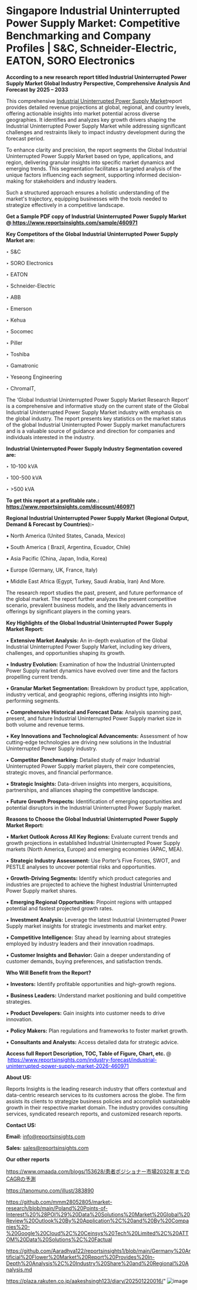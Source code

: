 # Singapore Industrial Uninterrupted Power Supply Market: Competitive Benchmarking and Company Profiles | S&C, Schneider-Electric, EATON, SORO Electronics

<strong>According to a new research report titled Industrial Uninterrupted Power Supply Market Global Industry Perspective, Comprehensive Analysis And Forecast by 2025 – 2033</strong>

This comprehensive <a href=https://www.reportsinsights.com/sample/460971>Industrial Uninterrupted Power Supply Market</a>report provides detailed revenue projections at global, regional, and country levels, offering actionable insights into market potential across diverse geographies. It identifies and analyzes key growth drivers shaping the Industrial Uninterrupted Power Supply Market while addressing significant challenges and restraints likely to impact industry development during the forecast period.

To enhance clarity and precision, the report segments the Global Industrial Uninterrupted Power Supply Market based on type, applications, and region, delivering granular insights into specific market dynamics and emerging trends. This segmentation facilitates a targeted analysis of the unique factors influencing each segment, supporting informed decision-making for stakeholders and industry leaders.

Such a structured approach ensures a holistic understanding of the market's trajectory, equipping businesses with the tools needed to strategize effectively in a competitive landscape.

<strong>Get a Sample PDF copy of Industrial Uninterrupted Power Supply Market </strong><strong>@<a href=https://www.reportsinsights.com/sample/460971 style=color:#0000ff;> https://www.reportsinsights.com/sample/460971</a></strong></font>

<strong>Key Competitors of the Global Industrial Uninterrupted Power Supply Market are:</strong>

‣ S&C

‣ SORO Electronics

‣ EATON

‣ Schneider-Electric

‣ ABB

‣ Emerson

‣ Kehua

‣ Socomec

‣ Piller

‣ Toshiba

‣ Gamatronic

‣ Yeseong Engineering

‣ ChromaIT,

The ‘Global Industrial Uninterrupted Power Supply Market Research Report’ is a comprehensive and informative study on the current state of the Global Industrial Uninterrupted Power Supply Market industry with emphasis on the global industry. The report presents key statistics on the market status of the global Industrial Uninterrupted Power Supply market manufacturers and is a valuable source of guidance and direction for companies and individuals interested in the industry.

<strong>Industrial Uninterrupted Power Supply Industry Segmentation covered are:</strong>

‣ 10-100 kVA

‣ 100-500 kVA

‣ >500 kVA

<strong>To get this report at a profitable rate.: <a href=https://www.reportsinsights.com/discount/460971 style=color:#0000ff;>https://www.reportsinsights.com/discount/460971</a></strong></font>

<strong>Regional Industrial Uninterrupted Power Supply Market (Regional Output, Demand &amp; Forecast by Countries):-</strong>

• North America (United States, Canada, Mexico)

• South America ( Brazil, Argentina, Ecuador, Chile)

• Asia Pacific (China, Japan, India, Korea)

• Europe (Germany, UK, France, Italy)

• Middle East Africa (Egypt, Turkey, Saudi Arabia, Iran) And More.

The research report studies the past, present, and future performance of the global market. The report further analyzes the present competitive scenario, prevalent business models, and the likely advancements in offerings by significant players in the coming years.

<strong>Key Highlights of the Global Industrial Uninterrupted Power Supply Market Report:</strong>

• <strong>Extensive Market Analysis:</strong> An in-depth evaluation of the Global Industrial Uninterrupted Power Supply Market, including key drivers, challenges, and opportunities shaping its growth.

• <strong>Industry Evolution:</strong> Examination of how the Industrial Uninterrupted Power Supply market dynamics have evolved over time and the factors propelling current trends.

• <strong>Granular Market Segmentation:</strong> Breakdown by product type, application, industry vertical, and geographic regions, offering insights into high-performing segments.

• <strong>Comprehensive Historical and Forecast Data:</strong> Analysis spanning past, present, and future Industrial Uninterrupted Power Supply market size in both volume and revenue terms.

• <strong>Key Innovations and Technological Advancements:</strong> Assessment of how cutting-edge technologies are driving new solutions in the Industrial Uninterrupted Power Supply industry.

• <strong>Competitor Benchmarking:</strong> Detailed study of major Industrial Uninterrupted Power Supply market players, their core competencies, strategic moves, and financial performance.

• <strong>Strategic Insights:</strong> Data-driven insights into mergers, acquisitions, partnerships, and alliances shaping the competitive landscape.

• <strong>Future Growth Prospects:</strong> Identification of emerging opportunities and potential disruptors in the Industrial Uninterrupted Power Supply market.

<strong>Reasons to Choose the Global Industrial Uninterrupted Power Supply Market Report:</strong>

• <strong>Market Outlook Across All Key Regions:</strong> Evaluate current trends and growth projections in established Industrial Uninterrupted Power Supply markets (North America, Europe) and emerging economies (APAC, MEA).

• <strong>Strategic Industry Assessment:</strong> Use Porter’s Five Forces, SWOT, and PESTLE analyses to uncover potential risks and opportunities.

• <strong>Growth-Driving Segments:</strong> Identify which product categories and industries are projected to achieve the highest Industrial Uninterrupted Power Supply market shares.

• <strong>Emerging Regional Opportunities:</strong> Pinpoint regions with untapped potential and fastest projected growth rates.

• <strong>Investment Analysis:</strong> Leverage the latest Industrial Uninterrupted Power Supply market insights for strategic investments and market entry.

• <strong>Competitive Intelligence:</strong> Stay ahead by learning about strategies employed by industry leaders and their innovation roadmaps.

• <strong>Customer Insights and Behavior:</strong> Gain a deeper understanding of customer demands, buying preferences, and satisfaction trends.

<strong>Who Will Benefit from the Report?</strong>

• <strong>Investors:</strong> Identify profitable opportunities and high-growth regions.

• <strong>Business Leaders:</strong> Understand market positioning and build competitive strategies.

• <strong>Product Developers:</strong> Gain insights into customer needs to drive innovation.

• <strong>Policy Makers:</strong> Plan regulations and frameworks to foster market growth.

• <strong>Consultants and Analysts:</strong> Access detailed data for strategic advice.
</ul>
<strong>Access full Report Description, TOC, Table of Figure, Chart, etc. </strong>@  <a href=https://www.reportsinsights.com/industry-forecast/industrial-uninterrupted-power-supply-market-2026-460971 style=color:#0000ff;>https://www.reportsinsights.com/industry-forecast/industrial-uninterrupted-power-supply-market-2026-460971</a></font>

<strong><strong>About US</strong>:</strong>

Reports Insights is the leading research industry that offers contextual and data-centric research services to its customers across the globe. The firm assists its clients to strategize business policies and accomplish sustainable growth in their respective market domain. The industry provides consulting services, syndicated research reports, and customized research reports.

<strong>Contact US:</strong>

<p class=""""><b>Email:</b> <a href=mailto:info@reportsinsights.com>info@reportsinsights.com</a></p>
<p class=""""><b>Sales:</b> <a href=mailto:sales@reportsinsights.com>sales@reportsinsights.com</a></p>

<strong>Our other reports</strong>

<a href=https://www.omaada.com/blogs/153628/患者ポジショナー市場2032年までのCAGRの予測>https://www.omaada.com/blogs/153628/患者ポジショナー市場2032年までのCAGRの予測</a>

<a href=https://tanomuno.com/illust/383890>https://tanomuno.com/illust/383890</a>

<a href=https://github.com/mmm28052805/market-research/blob/main/Poland%20Points-of-Interest%20%28POI%29%20Data%20Solutions%20Market%20Global%20Review%20Outlook%20By%20Application%2C%20and%20By%20Companies%20-%20Google%20Cloud%2C%20Ceinsys%20Tech%20Limited%2C%20ATTOM%20Data%20Solutions%2C%20Factual>https://github.com/mmm28052805/market-research/blob/main/Poland%20Points-of-Interest%20%28POI%29%20Data%20Solutions%20Market%20Global%20Review%20Outlook%20By%20Application%2C%20and%20By%20Companies%20-%20Google%20Cloud%2C%20Ceinsys%20Tech%20Limited%2C%20ATTOM%20Data%20Solutions%2C%20Factual</a>

<a href=https://github.com/Aaradhya122/reportsinsights1/blob/main/Germany%20Artificial%20Flower%20Market%20Report%20Provides%20In-Depth%20Analysis%2C%20Industry%20Share%20and%20Regional%20Analysis.md>https://github.com/Aaradhya122/reportsinsights1/blob/main/Germany%20Artificial%20Flower%20Market%20Report%20Provides%20In-Depth%20Analysis%2C%20Industry%20Share%20and%20Regional%20Analysis.md</a>

<a href=https://plaza.rakuten.co.jp/aakeshsingh123/diary/202501220016/>https://plaza.rakuten.co.jp/aakeshsingh123/diary/202501220016/</a>"
![image](https://github.com/user-attachments/assets/cbfbd691-d0d4-423e-9aa7-dac1021be732)
